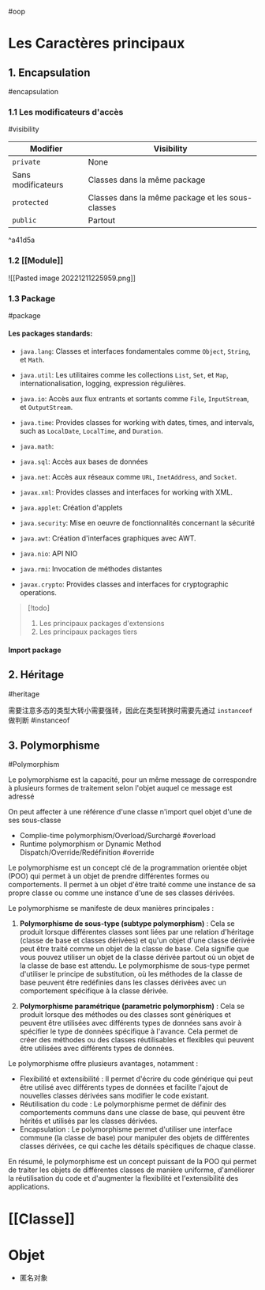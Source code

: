 #oop

# Les Caractères principaux 

## 1. Encapsulation
#encapsulation 

### 1.1 Les modificateurs d'accès
#visibility

| Modifier           | Visibility                                       |
| ------------------ | ------------------------------------------------ |
| `private`          | None                                             |
| Sans modificateurs | Classes dans la même package                     |
| `protected`        | Classes dans la même package et les sous-classes |
| `public`           | Partout                                          | 

^a41d5a

### 1.2 [[Module]]

![[Pasted image 20221211225959.png]]

### 1.3 Package
#package 

#### Les packages standards:

- `java.lang`: Classes et interfaces fondamentales comme `Object`, `String`, et `Math`.
- `java.util`: Les utilitaires comme les collections `List`, `Set`, et `Map`, internationalisation, logging, expression régulières.
- `java.io`: Accès aux flux entrants et sortants comme `File`, `InputStream`, et `OutputStream`.
- `java.time`: Provides classes for working with dates, times, and intervals, such as `LocalDate`, `LocalTime`, and `Duration`.
- `java.math`: 
- `java.sql`: Accès aux bases de données

- `java.net`: Accès aux réseaux comme `URL`, `InetAddress`, and `Socket`.
- `javax.xml`: Provides classes and interfaces for working with XML.
- `java.applet`: Création d'applets
- `java.security`: Mise en oeuvre de fonctionnalités concernant la sécurité

- `java.awt`: Création d'interfaces graphiques avec AWT.
- `java.nio`: API NIO
- `java.rmi`: Invocation de méthodes distantes
- `javax.crypto`: Provides classes and interfaces for cryptographic operations.

> [!todo] 
> 1. Les principaux packages d'extensions
> 2. Les principaux packages tiers

#### Import package


## 2. Héritage
#heritage

需要注意多态的类型大转小需要强转，因此在类型转换时需要先通过 `instanceof` 做判断 #instanceof

## 3. Polymorphisme
#Polymorphism 

Le polymorphisme est la capacité, pour un même message de correspondre à plusieurs formes de traitement selon l'objet auquel ce message est adressé

On peut affecter à une référence d'une classe n'import quel objet d'une de ses sous-classe




- Complie-time polymorphism/Overload/Surchargé #overload
- Runtime polymorphism or Dynamic Method Dispatch/Override/Redéfinition #override 

Le polymorphisme est un concept clé de la programmation orientée objet (POO) qui permet à un objet de prendre différentes formes ou comportements. Il permet à un objet d'être traité comme une instance de sa propre classe ou comme une instance d'une de ses classes dérivées.

Le polymorphisme se manifeste de deux manières principales :

1. **Polymorphisme de sous-type (subtype polymorphism)** : Cela se produit lorsque différentes classes sont liées par une relation d'héritage (classe de base et classes dérivées) et qu'un objet d'une classe dérivée peut être traité comme un objet de la classe de base. Cela signifie que vous pouvez utiliser un objet de la classe dérivée partout où un objet de la classe de base est attendu. Le polymorphisme de sous-type permet d'utiliser le principe de substitution, où les méthodes de la classe de base peuvent être redéfinies dans les classes dérivées avec un comportement spécifique à la classe dérivée.
    
2. **Polymorphisme paramétrique (parametric polymorphism)** : Cela se produit lorsque des méthodes ou des classes sont génériques et peuvent être utilisées avec différents types de données sans avoir à spécifier le type de données spécifique à l'avance. Cela permet de créer des méthodes ou des classes réutilisables et flexibles qui peuvent être utilisées avec différents types de données.
    

Le polymorphisme offre plusieurs avantages, notamment :

- Flexibilité et extensibilité : Il permet d'écrire du code générique qui peut être utilisé avec différents types de données et facilite l'ajout de nouvelles classes dérivées sans modifier le code existant.
- Réutilisation du code : Le polymorphisme permet de définir des comportements communs dans une classe de base, qui peuvent être hérités et utilisés par les classes dérivées.
- Encapsulation : Le polymorphisme permet d'utiliser une interface commune (la classe de base) pour manipuler des objets de différentes classes dérivées, ce qui cache les détails spécifiques de chaque classe.

En résumé, le polymorphisme est un concept puissant de la POO qui permet de traiter les objets de différentes classes de manière uniforme, d'améliorer la réutilisation du code et d'augmenter la flexibilité et l'extensibilité des applications.

# [[Classe]]

# Objet

- 匿名对象


